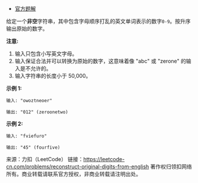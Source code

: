 * [官方题解](https://leetcode-cn.com/problems/reconstruct-original-digits-from-english/solution/cong-ying-wen-zhong-zhong-jian-shu-zi-by-leetcode/)

给定一个**非空**字符串，其中包含字母顺序打乱的英文单词表示的数字```0-9```。按升序输出原始的数字。

**注意:**

1. 输入只包含小写英文字母。
2. 输入保证合法并可以转换为原始的数字，这意味着像 "abc" 或 "zerone" 的输入是不允许的。
3. 输入字符串的长度小于 50,000。

**示例 1:**
```
输入: "owoztneoer"

输出: "012" (zeroonetwo)
```
**示例 2:**
```
输入: "fviefuro"

输出: "45" (fourfive)
```

来源：力扣（LeetCode）
链接：https://leetcode-cn.com/problems/reconstruct-original-digits-from-english
著作权归领扣网络所有。商业转载请联系官方授权，非商业转载请注明出处。
